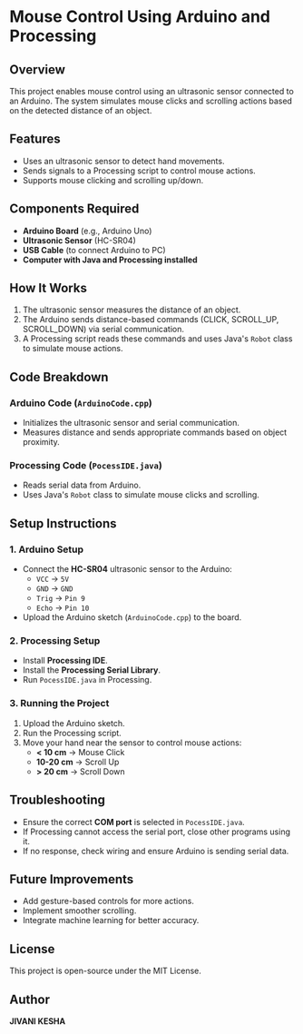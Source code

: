 # Mouse Control Using Arduino and Processing

## Overview
This project enables mouse control using an ultrasonic sensor connected to an Arduino. The system simulates mouse clicks and scrolling actions based on the detected distance of an object.

## Features
- Uses an ultrasonic sensor to detect hand movements.
- Sends signals to a Processing script to control mouse actions.
- Supports mouse clicking and scrolling up/down.

## Components Required
- **Arduino Board** (e.g., Arduino Uno)
- **Ultrasonic Sensor** (HC-SR04)
- **USB Cable** (to connect Arduino to PC)
- **Computer with Java and Processing installed**

## How It Works
1. The ultrasonic sensor measures the distance of an object.
2. The Arduino sends distance-based commands (CLICK, SCROLL_UP, SCROLL_DOWN) via serial communication.
3. A Processing script reads these commands and uses Java's `Robot` class to simulate mouse actions.

## Code Breakdown
### Arduino Code (`ArduinoCode.cpp`)
- Initializes the ultrasonic sensor and serial communication.
- Measures distance and sends appropriate commands based on object proximity.

### Processing Code (`PocessIDE.java`)
- Reads serial data from Arduino.
- Uses Java's `Robot` class to simulate mouse clicks and scrolling.

## Setup Instructions
### 1. Arduino Setup
- Connect the **HC-SR04** ultrasonic sensor to the Arduino:
  - `VCC` → `5V`
  - `GND` → `GND`
  - `Trig` → `Pin 9`
  - `Echo` → `Pin 10`
- Upload the Arduino sketch (`ArduinoCode.cpp`) to the board.

### 2. Processing Setup
- Install **Processing IDE**.
- Install the **Processing Serial Library**.
- Run `PocessIDE.java` in Processing.

### 3. Running the Project
1. Upload the Arduino sketch.
2. Run the Processing script.
3. Move your hand near the sensor to control mouse actions:
   - **< 10 cm** → Mouse Click
   - **10-20 cm** → Scroll Up
   - **> 20 cm** → Scroll Down

## Troubleshooting
- Ensure the correct **COM port** is selected in `PocessIDE.java`.
- If Processing cannot access the serial port, close other programs using it.
- If no response, check wiring and ensure Arduino is sending serial data.

## Future Improvements
- Add gesture-based controls for more actions.
- Implement smoother scrolling.
- Integrate machine learning for better accuracy.

## License
This project is open-source under the MIT License.

## Author
 **JIVANI KESHA**
